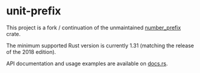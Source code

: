 # unit-prefix

This project is a fork / continuation of the unmaintained
[number_prefix](https://crates.io/crates/number_prefix) crate.

The minimum supported Rust version is currently 1.31 (matching the release of
the 2018 edition).

API documentation and usage examples are available on
[docs.rs](https://docs.rs/unit-prefix).
